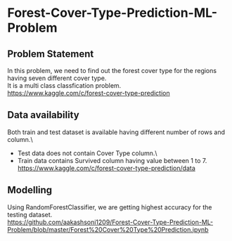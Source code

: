 # Forest-Cover-Type-Prediction-ML-Problem

## Problem Statement

In this problem, we need to find out the forest cover type for the regions having seven different cover type.\
It is a multi class classfication problem.\
<https://www.kaggle.com/c/forest-cover-type-prediction>

## Data availability

Both train and test dataset is available having different number of rows and column.\
* Test data does not contain Cover Type column.\
* Train data contains  Survived column having value between 1 to 7.\
<https://www.kaggle.com/c/forest-cover-type-prediction/data>

## Modelling

Using RandomForestClassifier, we are getting highest accuracy for the testing dataset.\
<https://github.com/aakashsoni1209/Forest-Cover-Type-Prediction-ML-Problem/blob/master/Forest%20Cover%20Type%20Prediction.ipynb>
